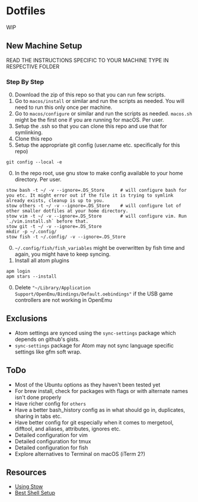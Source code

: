 # Dotfiles
WIP

## New Machine Setup
READ THE INSTRUCTIONS SPECIFIC TO YOUR MACHINE TYPE IN RESPECTIVE FOLDER

### Step By Step
0. Download the zip of this repo so that you can run few scripts.
0. Go to `macos/install` or similar and run the scripts as needed. You will need to run this only once per machine.
0. Go to `macos/configure` or similar and run the scripts as needed. `macos.sh` might be the first one if you are running for macOS. Per user.
0. Setup the .ssh so that you can clone this repo and use that for symlinking.
0. Clone this repo
0. Setup the appropriate git config (user.name etc. specifically for this repo)
```
git config --local -e
```
0. In the repo root, use gnu stow to make config available to your home directory. Per user.
```
stow bash -t ~/ -v --ignore=.DS_Store      # will configure bash for you etc. It might error out if the file it is trying to symlink already exists, cleanup is up to you.
stow others -t ~/ -v --ignore=.DS_Store    # will configure lot of other smaller dotfiles at your home directory.
stow vim -t ~/ -v --ignore=.DS_Store       # will configure vim. Run `./vim.install.sh` before that.
stow git -t ~/ -v --ignore=.DS_Store
mkdir -p ~/.config/
stow fish -t ~/.config/ -v --ignore=.DS_Store
```
0. `~/.config/fish/fish_variables` might be overwritten by fish time and again, you might have to keep syncing.
0. Install all atom plugins
```
apm login
apm stars --install
```
0. Delete `"~/Library/Application Support/OpenEmu/Bindings/Default.oebindings"` if the USB game controllers are not working in OpenEmu

## Exclusions
* Atom settings are synced using the `sync-settings` package which depends on github's gists.
* `sync-settings` package for Atom may not sync language specific settings like gfm soft wrap.

## ToDo
* Most of the Ubuntu options as they haven't been tested yet
* For brew install, check for packages with flags or with alternate names isn't done properly
* Have richer config for `others`
* Have a better bash_history config as in what should go in, duplicates, sharing in tabs etc.
* Have better config for git especially when it comes to mergetool, difftool, and aliases, attributes, ignores etc.
* Detailed configuration for vim
* Detailed configuration for tmux
* Detailed configuration for fish
* Explore alternatives to Terminal on macOS (iTerm 2?)

## Resources
* [Using Stow](https://spin.atomicobject.com/2014/12/26/manage-dotfiles-gnu-stow/)
* [Best Shell Setup](https://bitbucket.org/flowblok/shell-startup/src)
